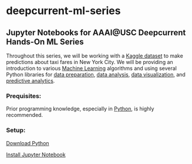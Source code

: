 # deepcurrent-ml-series
## Jupyter Notebooks for AAAI@USC Deepcurrent Hands-On ML Series

Throughout this series, we will be working with a [Kaggle dataset](https://www.kaggle.com/c/new-york-city-taxi-fare-prediction/) to make predictions about taxi fares in New York City. We will be providing an introduction to various [Machine Learning](https://en.wikipedia.org/wiki/Machine_learning) algorithms and using several Python libraries for [data preparation](https://en.wikipedia.org/wiki/Data_preparation), [data analysis](https://en.wikipedia.org/wiki/Data_analysis), [data visualization](https://en.wikipedia.org/wiki/Data_visualization), and [predictive analytics](https://en.wikipedia.org/wiki/Predictive_analytics). 

### Prequisites:
Prior programming knowledge, especially in [Python](https://www.w3schools.com/python/python_intro.asp), is highly recommended.

### Setup:
[Download Python](https://www.python.org/)

[Install Jupyter Notebook](http://jupyter.org/install)
